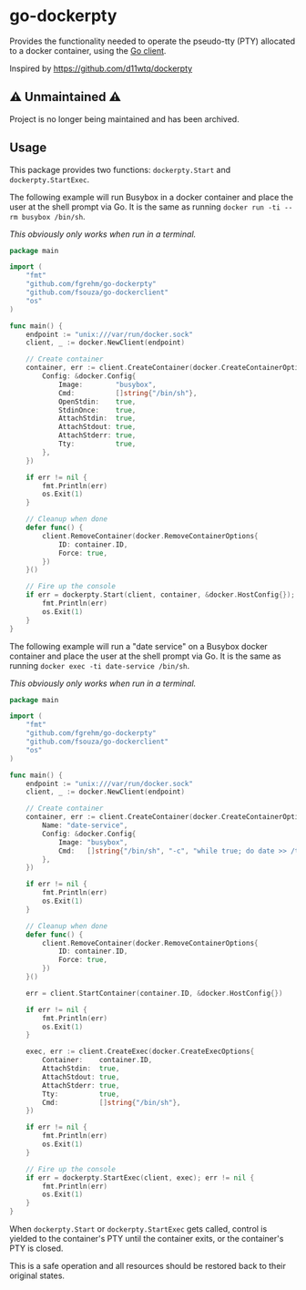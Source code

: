 # go-dockerpty

Provides the functionality needed to operate the pseudo-tty (PTY) allocated to a
docker container, using the [Go client](https://github.com/fsouza/go-dockerclient).

Inspired by https://github.com/d11wtq/dockerpty

## :warning: Unmaintained :warning:

Project is no longer being maintained and has been archived.

## Usage

This package provides two functions: `dockerpty.Start` and `dockerpty.StartExec`.

The following example will run Busybox in a docker container and place the user
at the shell prompt via Go. It is the same as running `docker run -ti --rm busybox /bin/sh`.

_This obviously only works when run in a terminal._

```go
package main

import (
	"fmt"
	"github.com/fgrehm/go-dockerpty"
	"github.com/fsouza/go-dockerclient"
	"os"
)

func main() {
	endpoint := "unix:///var/run/docker.sock"
	client, _ := docker.NewClient(endpoint)

	// Create container
	container, err := client.CreateContainer(docker.CreateContainerOptions{
		Config: &docker.Config{
			Image:        "busybox",
			Cmd:          []string{"/bin/sh"},
			OpenStdin:    true,
			StdinOnce:    true,
			AttachStdin:  true,
			AttachStdout: true,
			AttachStderr: true,
			Tty:          true,
		},
	})

	if err != nil {
		fmt.Println(err)
		os.Exit(1)
	}

	// Cleanup when done
	defer func() {
		client.RemoveContainer(docker.RemoveContainerOptions{
			ID: container.ID,
			Force: true,
		})
	}()

	// Fire up the console
	if err = dockerpty.Start(client, container, &docker.HostConfig{}); err != nil {
		fmt.Println(err)
		os.Exit(1)
	}
}
```

The following example will run a "date service" on a Busybox docker container and place the user
at the shell prompt via Go. It is the same as running `docker exec -ti date-service /bin/sh`.

_This obviously only works when run in a terminal._

```go
package main

import (
	"fmt"
	"github.com/fgrehm/go-dockerpty"
	"github.com/fsouza/go-dockerclient"
	"os"
)

func main() {
	endpoint := "unix:///var/run/docker.sock"
	client, _ := docker.NewClient(endpoint)

	// Create container
	container, err := client.CreateContainer(docker.CreateContainerOptions{
		Name: "date-service",
		Config: &docker.Config{
			Image: "busybox",
			Cmd:   []string{"/bin/sh", "-c", "while true; do date >> /tmp/date.log; sleep 1; done"},
		},
	})

	if err != nil {
		fmt.Println(err)
		os.Exit(1)
	}

	// Cleanup when done
	defer func() {
		client.RemoveContainer(docker.RemoveContainerOptions{
			ID: container.ID,
			Force: true,
		})
	}()

	err = client.StartContainer(container.ID, &docker.HostConfig{})

	if err != nil {
		fmt.Println(err)
		os.Exit(1)
	}

	exec, err := client.CreateExec(docker.CreateExecOptions{
		Container:    container.ID,
		AttachStdin:  true,
		AttachStdout: true,
		AttachStderr: true,
		Tty:          true,
		Cmd:          []string{"/bin/sh"},
	})

	if err != nil {
		fmt.Println(err)
		os.Exit(1)
	}

	// Fire up the console
	if err = dockerpty.StartExec(client, exec); err != nil {
		fmt.Println(err)
		os.Exit(1)
	}
}
```

When `dockerpty.Start` or `dockerpty.StartExec` gets called, control is yielded to the
container's PTY until the container exits, or the container's PTY is closed.

This is a safe operation and all resources should be restored back to their original
states.
